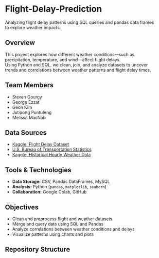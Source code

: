 # Flight-Delay-Prediction
Analyzing flight delay patterns using SQL queries and pandas data frames to explore weather impacts.

## Overview
This project explores how different weather conditions—such as precipitation, temperature, and wind—affect flight delays.  
Using Python and SQL, we clean, join, and analyze datasets to uncover trends and correlations between weather patterns and flight delay times.

## Team Members
- Steven Gourgy  
- George Ezzat  
- Geon Kim  
- Jutipong Puntuleng  
- Melissa MacNab  

## Data Sources
- [Kaggle: Flight Delay Dataset](https://www.kaggle.com/datasets)
- [U.S. Bureau of Transportation Statistics](https://www.transtats.bts.gov/)
- [Kaggle: Historical Hourly Weather Data](https://www.kaggle.com/datasets)

## Tools & Technologies
- **Data Storage:** CSV, Pandas DataFrames, MySQL  
- **Analysis:** Python (`pandas`, `matplotlib`, `seaborn`)  
- **Collaboration:** Google Colab, GitHub  

## Objectives
- Clean and preprocess flight and weather datasets  
- Merge and query data using SQL and Pandas  
- Analyze correlations between weather conditions and delays  
- Visualize patterns using charts and plots  

## Repository Structure
